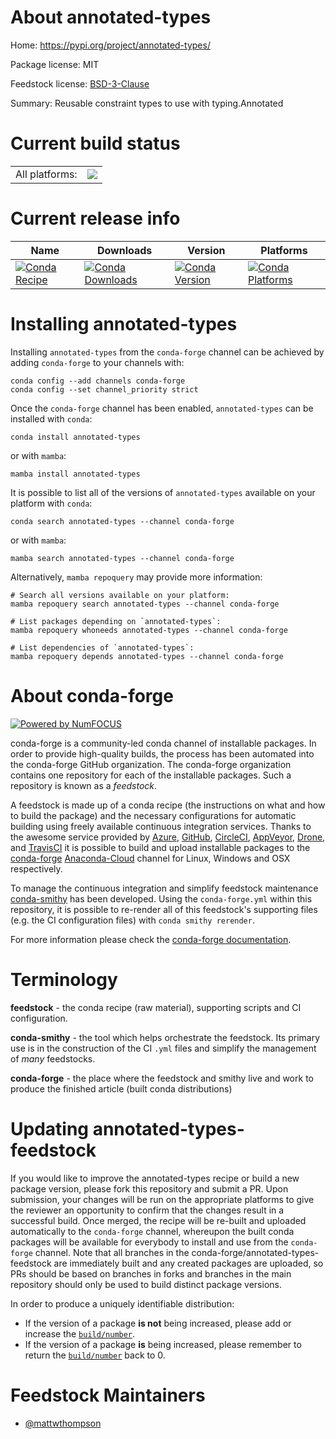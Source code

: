 About annotated-types
=====================

Home: https://pypi.org/project/annotated-types/

Package license: MIT

Feedstock license: [BSD-3-Clause](https://github.com/conda-forge/annotated-types-feedstock/blob/main/LICENSE.txt)

Summary: Reusable constraint types to use with typing.Annotated

Current build status
====================


<table><tr><td>All platforms:</td>
    <td>
      <a href="https://dev.azure.com/conda-forge/feedstock-builds/_build/latest?definitionId=18343&branchName=main">
        <img src="https://dev.azure.com/conda-forge/feedstock-builds/_apis/build/status/annotated-types-feedstock?branchName=main">
      </a>
    </td>
  </tr>
</table>

Current release info
====================

| Name | Downloads | Version | Platforms |
| --- | --- | --- | --- |
| [![Conda Recipe](https://img.shields.io/badge/recipe-annotated--types-green.svg)](https://anaconda.org/conda-forge/annotated-types) | [![Conda Downloads](https://img.shields.io/conda/dn/conda-forge/annotated-types.svg)](https://anaconda.org/conda-forge/annotated-types) | [![Conda Version](https://img.shields.io/conda/vn/conda-forge/annotated-types.svg)](https://anaconda.org/conda-forge/annotated-types) | [![Conda Platforms](https://img.shields.io/conda/pn/conda-forge/annotated-types.svg)](https://anaconda.org/conda-forge/annotated-types) |

Installing annotated-types
==========================

Installing `annotated-types` from the `conda-forge` channel can be achieved by adding `conda-forge` to your channels with:

```
conda config --add channels conda-forge
conda config --set channel_priority strict
```

Once the `conda-forge` channel has been enabled, `annotated-types` can be installed with `conda`:

```
conda install annotated-types
```

or with `mamba`:

```
mamba install annotated-types
```

It is possible to list all of the versions of `annotated-types` available on your platform with `conda`:

```
conda search annotated-types --channel conda-forge
```

or with `mamba`:

```
mamba search annotated-types --channel conda-forge
```

Alternatively, `mamba repoquery` may provide more information:

```
# Search all versions available on your platform:
mamba repoquery search annotated-types --channel conda-forge

# List packages depending on `annotated-types`:
mamba repoquery whoneeds annotated-types --channel conda-forge

# List dependencies of `annotated-types`:
mamba repoquery depends annotated-types --channel conda-forge
```


About conda-forge
=================

[![Powered by
NumFOCUS](https://img.shields.io/badge/powered%20by-NumFOCUS-orange.svg?style=flat&colorA=E1523D&colorB=007D8A)](https://numfocus.org)

conda-forge is a community-led conda channel of installable packages.
In order to provide high-quality builds, the process has been automated into the
conda-forge GitHub organization. The conda-forge organization contains one repository
for each of the installable packages. Such a repository is known as a *feedstock*.

A feedstock is made up of a conda recipe (the instructions on what and how to build
the package) and the necessary configurations for automatic building using freely
available continuous integration services. Thanks to the awesome service provided by
[Azure](https://azure.microsoft.com/en-us/services/devops/), [GitHub](https://github.com/),
[CircleCI](https://circleci.com/), [AppVeyor](https://www.appveyor.com/),
[Drone](https://cloud.drone.io/welcome), and [TravisCI](https://travis-ci.com/)
it is possible to build and upload installable packages to the
[conda-forge](https://anaconda.org/conda-forge) [Anaconda-Cloud](https://anaconda.org/)
channel for Linux, Windows and OSX respectively.

To manage the continuous integration and simplify feedstock maintenance
[conda-smithy](https://github.com/conda-forge/conda-smithy) has been developed.
Using the ``conda-forge.yml`` within this repository, it is possible to re-render all of
this feedstock's supporting files (e.g. the CI configuration files) with ``conda smithy rerender``.

For more information please check the [conda-forge documentation](https://conda-forge.org/docs/).

Terminology
===========

**feedstock** - the conda recipe (raw material), supporting scripts and CI configuration.

**conda-smithy** - the tool which helps orchestrate the feedstock.
                   Its primary use is in the construction of the CI ``.yml`` files
                   and simplify the management of *many* feedstocks.

**conda-forge** - the place where the feedstock and smithy live and work to
                  produce the finished article (built conda distributions)


Updating annotated-types-feedstock
==================================

If you would like to improve the annotated-types recipe or build a new
package version, please fork this repository and submit a PR. Upon submission,
your changes will be run on the appropriate platforms to give the reviewer an
opportunity to confirm that the changes result in a successful build. Once
merged, the recipe will be re-built and uploaded automatically to the
`conda-forge` channel, whereupon the built conda packages will be available for
everybody to install and use from the `conda-forge` channel.
Note that all branches in the conda-forge/annotated-types-feedstock are
immediately built and any created packages are uploaded, so PRs should be based
on branches in forks and branches in the main repository should only be used to
build distinct package versions.

In order to produce a uniquely identifiable distribution:
 * If the version of a package **is not** being increased, please add or increase
   the [``build/number``](https://docs.conda.io/projects/conda-build/en/latest/resources/define-metadata.html#build-number-and-string).
 * If the version of a package **is** being increased, please remember to return
   the [``build/number``](https://docs.conda.io/projects/conda-build/en/latest/resources/define-metadata.html#build-number-and-string)
   back to 0.

Feedstock Maintainers
=====================

* [@mattwthompson](https://github.com/mattwthompson/)

